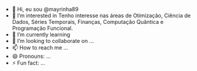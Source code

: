 - 👋 Hi, eu sou @mayrinha89
- 👀 I’m interested in Tenho interesse nas áreas de Otimização, Ciência de Dados, Séries Temporais, Finanças, Computação Quântica e Programação Funcional.
- 🌱 I’m currently learning
- 💞️ I’m looking to collaborate on ...
- 📫 How to reach me ...
- 😄 Pronouns: ...
- ⚡ Fun fact: ...

<!---
mayrinha89/mayrinha89 is a ✨ special ✨ repository because its `README.md` (this file) appears on your GitHub profile.
You can click the Preview link to take a look at your changes.
--->
